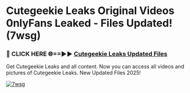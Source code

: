 # Cutegeekie Leaks Original Videos 0nlyFans Leaked - Files Updated! (7wsg)

<h3>🔴 CLICK HERE 🌐==►► <a href="https://tinyurl.com/2jnfzry5" rel="nofollow">Cutegeekie Leaks Updated Files</a></h3>

Get Cutegeekie Leaks and all content. Now you can access all videos and pictures of Cutegeekie Leaks. New Updated Files 2025!

[![7wsg](https://i.imgur.com/GyGTBgg.gif)](https://tinyurl.com/2jnfzry5)
